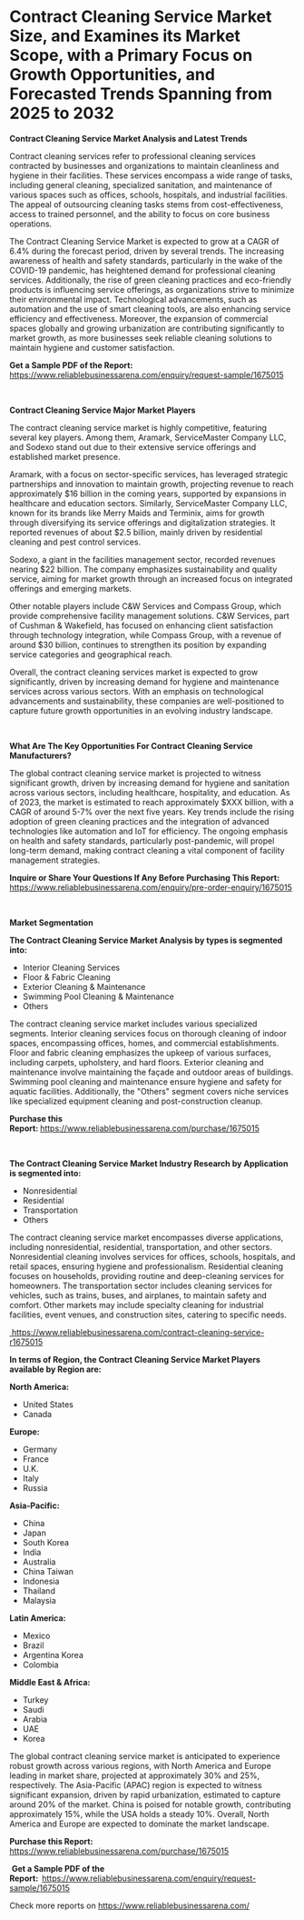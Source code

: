 <p><h1>Contract Cleaning Service Market Size, and Examines its Market Scope, with a Primary Focus on Growth Opportunities, and Forecasted Trends Spanning from 2025 to 2032</h1></p><p><strong>Contract Cleaning Service Market Analysis and Latest Trends</strong></p>
<p><p>Contract cleaning services refer to professional cleaning services contracted by businesses and organizations to maintain cleanliness and hygiene in their facilities. These services encompass a wide range of tasks, including general cleaning, specialized sanitation, and maintenance of various spaces such as offices, schools, hospitals, and industrial facilities. The appeal of outsourcing cleaning tasks stems from cost-effectiveness, access to trained personnel, and the ability to focus on core business operations. </p><p>The Contract Cleaning Service Market is expected to grow at a CAGR of 6.4% during the forecast period, driven by several trends. The increasing awareness of health and safety standards, particularly in the wake of the COVID-19 pandemic, has heightened demand for professional cleaning services. Additionally, the rise of green cleaning practices and eco-friendly products is influencing service offerings, as organizations strive to minimize their environmental impact. Technological advancements, such as automation and the use of smart cleaning tools, are also enhancing service efficiency and effectiveness. Moreover, the expansion of commercial spaces globally and growing urbanization are contributing significantly to market growth, as more businesses seek reliable cleaning solutions to maintain hygiene and customer satisfaction.</p></p>
<p><strong>Get a Sample PDF of the Report:&nbsp;</strong> <a href="https://www.reliablebusinessarena.com/enquiry/request-sample/1675015?utm_campaign=3224&utm_medium=2&utm_source=Github&utm_content=ia&utm_term=10032025&utm_id=contract-cleaning-service">https://www.reliablebusinessarena.com/enquiry/request-sample/1675015</a></p>
<p>&nbsp;</p>
<p><strong>Contract Cleaning Service Major Market Players</strong></p>
<p><p>The contract cleaning service market is highly competitive, featuring several key players. Among them, Aramark, ServiceMaster Company LLC, and Sodexo stand out due to their extensive service offerings and established market presence. </p><p>Aramark, with a focus on sector-specific services, has leveraged strategic partnerships and innovation to maintain growth, projecting revenue to reach approximately $16 billion in the coming years, supported by expansions in healthcare and education sectors. Similarly, ServiceMaster Company LLC, known for its brands like Merry Maids and Terminix, aims for growth through diversifying its service offerings and digitalization strategies. It reported revenues of about $2.5 billion, mainly driven by residential cleaning and pest control services.</p><p>Sodexo, a giant in the facilities management sector, recorded revenues nearing $22 billion. The company emphasizes sustainability and quality service, aiming for market growth through an increased focus on integrated offerings and emerging markets.</p><p>Other notable players include C&W Services and Compass Group, which provide comprehensive facility management solutions. C&W Services, part of Cushman & Wakefield, has focused on enhancing client satisfaction through technology integration, while Compass Group, with a revenue of around $30 billion, continues to strengthen its position by expanding service categories and geographical reach.</p><p>Overall, the contract cleaning services market is expected to grow significantly, driven by increasing demand for hygiene and maintenance services across various sectors. With an emphasis on technological advancements and sustainability, these companies are well-positioned to capture future growth opportunities in an evolving industry landscape.</p></p>
<p>&nbsp;</p>
<p><strong>What Are The Key Opportunities For Contract Cleaning Service Manufacturers?</strong></p>
<p><p>The global contract cleaning service market is projected to witness significant growth, driven by increasing demand for hygiene and sanitation across various sectors, including healthcare, hospitality, and education. As of 2023, the market is estimated to reach approximately $XXX billion, with a CAGR of around 5-7% over the next five years. Key trends include the rising adoption of green cleaning practices and the integration of advanced technologies like automation and IoT for efficiency. The ongoing emphasis on health and safety standards, particularly post-pandemic, will propel long-term demand, making contract cleaning a vital component of facility management strategies.</p></p>
<p><strong>Inquire or Share Your Questions If Any Before Purchasing This Report:</strong> <a href="https://www.reliablebusinessarena.com/enquiry/pre-order-enquiry/1675015?utm_campaign=3224&utm_medium=2&utm_source=Github&utm_content=ia&utm_term=10032025&utm_id=contract-cleaning-service">https://www.reliablebusinessarena.com/enquiry/pre-order-enquiry/1675015</a></p>
<p>&nbsp;</p>
<p><strong>Market Segmentation</strong></p>
<p><strong>The Contract Cleaning Service Market Analysis by types is segmented into:</strong></p>
<p><ul><li>Interior Cleaning Services</li><li>Floor & Fabric Cleaning</li><li>Exterior Cleaning & Maintenance</li><li>Swimming Pool Cleaning & Maintenance</li><li>Others</li></ul></p>
<p><p>The contract cleaning service market includes various specialized segments. Interior cleaning services focus on thorough cleaning of indoor spaces, encompassing offices, homes, and commercial establishments. Floor and fabric cleaning emphasizes the upkeep of various surfaces, including carpets, upholstery, and hard floors. Exterior cleaning and maintenance involve maintaining the façade and outdoor areas of buildings. Swimming pool cleaning and maintenance ensure hygiene and safety for aquatic facilities. Additionally, the "Others" segment covers niche services like specialized equipment cleaning and post-construction cleanup.</p></p>
<p><strong>Purchase this Report:&nbsp;</strong><a href="https://www.reliablebusinessarena.com/purchase/1675015?utm_campaign=3224&utm_medium=2&utm_source=Github&utm_content=ia&utm_term=10032025&utm_id=contract-cleaning-service">https://www.reliablebusinessarena.com/purchase/1675015</a></p>
<p>&nbsp;</p>
<p><strong>The Contract Cleaning Service Market Industry Research by Application is segmented into:</strong></p>
<p><ul><li>Nonresidential</li><li>Residential</li><li>Transportation</li><li>Others</li></ul></p>
<p><p>The contract cleaning service market encompasses diverse applications, including nonresidential, residential, transportation, and other sectors. Nonresidential cleaning involves services for offices, schools, hospitals, and retail spaces, ensuring hygiene and professionalism. Residential cleaning focuses on households, providing routine and deep-cleaning services for homeowners. The transportation sector includes cleaning services for vehicles, such as trains, buses, and airplanes, to maintain safety and comfort. Other markets may include specialty cleaning for industrial facilities, event venues, and construction sites, catering to specific needs.</p></p>
<p><a href="https://www.reliablebusinessarena.com/contract-cleaning-service-r1675015?utm_campaign=3224&utm_medium=2&utm_source=Github&utm_content=ia&utm_term=10032025&utm_id=contract-cleaning-service">&nbsp;https://www.reliablebusinessarena.com/contract-cleaning-service-r1675015</a></p>
<p><strong>In terms of Region, the Contract Cleaning Service Market Players available by Region are:</strong></p>
<p>
    <p> <strong> North America: </strong>
        <ul>
            <li>United States</li>
            <li>Canada</li>
        </ul>
        </p> 
    <p> <strong> Europe: </strong>
        <ul>
            <li>Germany</li>
            <li>France</li>
            <li>U.K.</li>
            <li>Italy</li>
            <li>Russia</li>
        </ul>
        </p> 
    <p> <strong> Asia-Pacific: </strong>
        <ul>
            <li>China</li>
            <li>Japan</li>
            <li>South Korea</li>
            <li>India</li>
            <li>Australia</li>
            <li>China Taiwan</li>
            <li>Indonesia</li>
            <li>Thailand</li>
            <li>Malaysia</li>
        </ul>
        </p> 
    <p> <strong> Latin America: </strong>
        <ul>
            <li>Mexico</li>
            <li>Brazil</li>
            <li>Argentina Korea</li>
            <li>Colombia</li>
        </ul>
        </p> 
    <p> <strong> Middle East & Africa: </strong>
        <ul>
            <li>Turkey</li>
            <li>Saudi</li>
            <li>Arabia</li>
            <li>UAE</li>
            <li>Korea</li>
        </ul>
    </p>
    </p>
<p><p>The global contract cleaning service market is anticipated to experience robust growth across various regions, with North America and Europe leading in market share, projected at approximately 30% and 25%, respectively. The Asia-Pacific (APAC) region is expected to witness significant expansion, driven by rapid urbanization, estimated to capture around 20% of the market. China is poised for notable growth, contributing approximately 15%, while the USA holds a steady 10%. Overall, North America and Europe are expected to dominate the market landscape.</p></p>
<p><strong>Purchase this Report: </strong><a href="https://www.reliablebusinessarena.com/purchase/1675015?utm_campaign=3224&utm_medium=2&utm_source=Github&utm_content=ia&utm_term=10032025&utm_id=contract-cleaning-service">https://www.reliablebusinessarena.com/purchase/1675015</a></p>
<p>&nbsp;<strong>Get a Sample PDF of the Report:&nbsp;&nbsp;</strong><a href="https://www.reliablebusinessarena.com/enquiry/request-sample/1675015?utm_campaign=3224&utm_medium=2&utm_source=Github&utm_content=ia&utm_term=10032025&utm_id=contract-cleaning-service">https://www.reliablebusinessarena.com/enquiry/request-sample/1675015</a></p>
<p><strong></strong></p>
<p>Check more reports on <a href="https://www.reliablebusinessarena.com/?utm_campaign=3224&utm_medium=2&utm_source=Github&utm_content=ia&utm_term=10032025&utm_id=contract-cleaning-service">https://www.reliablebusinessarena.com/</a></p>